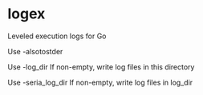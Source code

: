 # logex
Leveled execution logs for Go

Use -alsotostder <loginfo also standard output>
  
Use -log_dir <logfilePath>  If non-empty, write log files in this directory
  
Use -seria_log_dir <logfilePath>  If non-empty, write log files in log_dir
